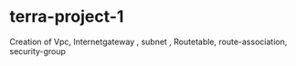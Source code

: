 # terra-project-1
Creation of Vpc, Internetgateway , subnet , Routetable, route-association, security-group
